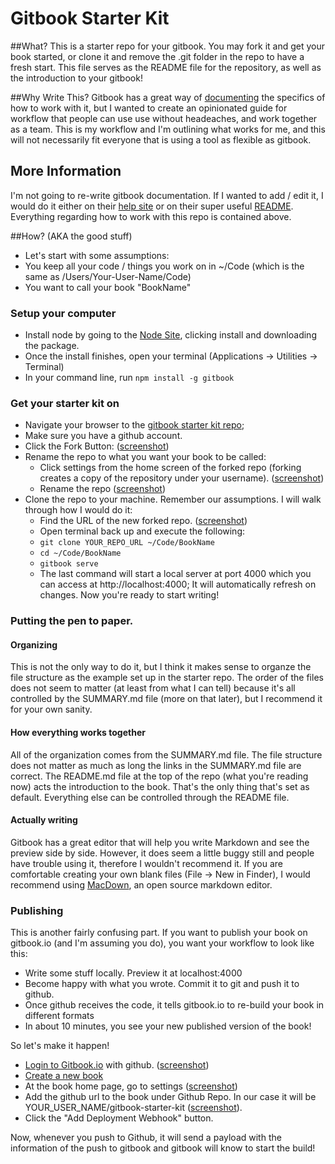 # Gitbook Starter Kit

##What?
This is a starter repo for your gitbook.
You may fork it and get your book started, or clone it and remove the .git folder in the repo to have a fresh start.
This file serves as the README file for the repository, as well as the introduction to your gitbook!

##Why Write This?
Gitbook has a great way of [documenting](http://help.gitbook.io) the specifics of how to work with it, but I wanted to create an opinionated guide for workflow that people can use use without headeaches, and work together as a team.  This is my workflow and I'm outlining what works for me, and this will not necessarily fit everyone that is using a tool as flexible as gitbook.


## More Information
I'm not going to re-write gitbook documentation.  If I wanted to add / edit it, I would do it either on their [help site](http://help.gitbook.io) or on their super useful [README](https://github.com/GitbookIO/gitbook/blob/master/README.md).  Everything regarding how to work with this repo is contained above.

##How? (AKA the good stuff)
*  Let's start with some assumptions:
  * You keep all your code / things you work on in ~/Code (which is the same as /Users/Your-User-Name/Code)
  * You want to call your book "BookName"

### Setup your computer
*  Install node by going to the [Node Site](http://nodejs.org/), clicking install and downloading the package.
*  Once the install finishes, open your terminal (Applications -> Utilities -> Terminal)
*  In your command line, run `npm install -g gitbook`

### Get your starter kit on
* Navigate your browser to the [gitbook starter kit repo](https://github.com/MrMaksimize/gitbook-starter-kit);
* Make sure you have a github account.
* Click the Fork Button: ([screenshot](http://mrm-screen.s3.amazonaws.com/MrMaksimizegitbookstarterkit_20140707_085000_20140707_085006.png))
* Rename the repo to what you want your book to be called:
  * Click settings from the home screen of the forked repo (forking creates a copy of the repository under your username). ([screenshot](http://mrm-screen.s3.amazonaws.com/MrMaksimizegitbookstarterkit_20140707_100321_20140707_100325.png))
  * Rename the repo ([screenshot](http://mrm-screen.s3.amazonaws.com/Options_20140707_100417_20140707_100421.png))
* Clone the repo to your machine.  Remember our assumptions.  I will walk through how I would do it:
  * Find the URL of the new forked repo. ([screenshot](http://mrm-screen.s3.amazonaws.com/MrMaksimizegitbookstarterkit_20140707_085400_20140707_085418.png))
  * Open terminal back up and execute the following:
  * `git clone YOUR_REPO_URL ~/Code/BookName`
  * `cd ~/Code/BookName`
  * `gitbook serve`
  * The last command will start a local server at port 4000 which you can access at http://localhost:4000;  It will automatically refresh on changes.  Now you're ready to start writing!

### Putting the pen to paper.

#### Organizing
This is not the only way to do it, but I think it makes sense to organze the file structure as the example set up in the starter repo.  The order of the files does not seem to matter (at least from what I can tell) because it's all controlled by the SUMMARY.md file (more on that later), but I recommend it for your own sanity.

#### How everything works together

All of the organization comes from the SUMMARY.md file.  The file structure does not matter as much as long the links in the SUMMARY.md file are correct.  The README.md file at the top of the repo (what you're reading now) acts the introduction to the book.  That's the only thing that's set as default.  Everything else can be controlled through the README file.

#### Actually writing
Gitbook has a great  editor that will help you write Markdown and see the preview side by side.  However, it does seem a little buggy still and people have trouble using it, therefore I wouldn't recommend it.  If you are comfortable creating your own blank files (File -> New in Finder), I would recommend using [MacDown](http://macdown.uranusjr.com/), an open source markdown editor.

### Publishing
This is another fairly confusing part. If you want to publish your book on gitbook.io (and I'm assuming you do), you want your workflow to look like this:

*  Write some stuff locally.  Preview it at localhost:4000
*  Become happy with what you wrote.  Commit it to git and push it to github.
*  Once github receives the code, it tells gitbook.io to re-build your book in different formats
*  In about 10 minutes, you see your new published version of the book!

So let's make it happen!

*  [Login to Gitbook.io](https://www.gitbook.io/login) with github. ([screenshot](http://mrm-screen.s3.amazonaws.com/Sign_in__GitBook_20140707_092520_20140707_092525.png))
*  [Create a new book](https://www.gitbook.io/new)
*  At the book home page, go to settings ([screenshot](http://mrm-screen.s3.amazonaws.com/TestBook__GitBook_20140707_092736_20140707_092739.png))
*  Add the github url to the book under Github Repo.  In our case it will be YOUR_USER_NAME/gitbook-starter-kit ([screenshot](http://mrm-screen.s3.amazonaws.com/Settings__TestBook__GitBook_20140707_095646_20140707_095652.png)).
*  Click the "Add Deployment Webhook" button.

Now, whenever you push to Github, it will send a payload with the information of the push to gitbook and gitbook will know to start the build!



